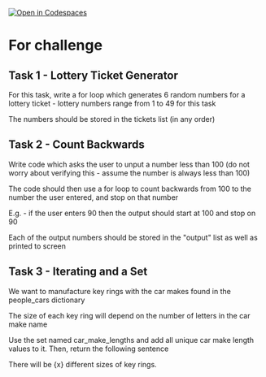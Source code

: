 [![Open in Codespaces](https://classroom.github.com/assets/launch-codespace-2972f46106e565e64193e422d61a12cf1da4916b45550586e14ef0a7c637dd04.svg)](https://classroom.github.com/open-in-codespaces?assignment_repo_id=16139653)
# For challenge

## Task 1 - Lottery Ticket Generator

For this task, write a for loop which generates 6 random numbers for a lottery ticket - lottery numbers range from 1 to 49 for this task

The numbers should be stored in the tickets list (in any order)

## Task 2 - Count Backwards

Write code which asks the user to unput a number less than 100 (do not worry about verifying this - assume the number is always less than 100)

The code should then use a for loop to count backwards from 100 to the number the user entered, and stop on that number

E.g. - if the user enters 90 then the output should start at 100 and stop on 90

Each of the output numbers should be stored in the "output" list as well as printed to screen

## Task 3 - Iterating and a Set

We want to manufacture key rings with the car makes found in the people_cars dictionary

The size of each key ring will depend on the number of letters in the car make name

Use the set named car_make_lengths and add all unique car make length values to it. Then, return the following sentence

There will be {x} different sizes of key rings.